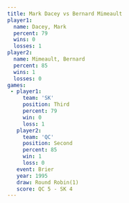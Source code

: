 ```yaml
---
title: Mark Dacey vs Bernard Mimeault
player1:                 
  name: Dacey, Mark      
  percent: 79            
  wins: 0                
  losses: 1              
player2:                 
  name: Mimeault, Bernard
  percent: 85            
  wins: 1                
  losses: 0              
games:
 - player1:         
     team: 'SK'     
     position: Third
     percent: 79    
     win: 0         
     loss: 1        
   player2:          
     team: 'QC'      
     position: Second
     percent: 85     
     win: 1          
     loss: 0         
   event: Brier        
   year: 1995          
   draw: Round Robin(1)
   score: QC 5 - SK 4  
---
```

